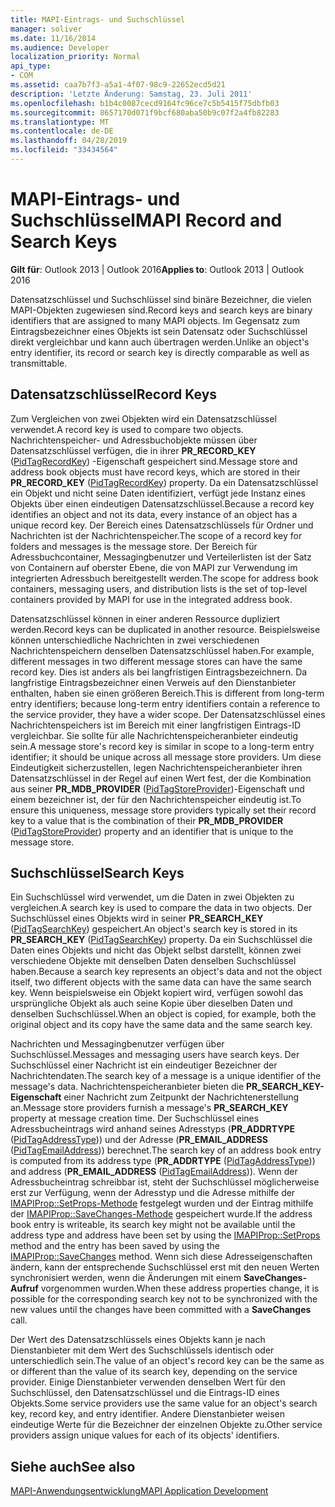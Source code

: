 ```yaml
---
title: MAPI-Eintrags- und Suchschlüssel
manager: soliver
ms.date: 11/16/2014
ms.audience: Developer
localization_priority: Normal
api_type:
- COM
ms.assetid: caa7b7f3-a5a1-4f07-98c9-22652ecd5d21
description: 'Letzte Änderung: Samstag, 23. Juli 2011'
ms.openlocfilehash: b1b4c0087cecd9164fc96ce7c5b5415f75dbfb03
ms.sourcegitcommit: 8657170d071f9bcf680aba50b9c07f2a4fb82283
ms.translationtype: MT
ms.contentlocale: de-DE
ms.lasthandoff: 04/28/2019
ms.locfileid: "33434564"
---
```

# <a name="mapi-record-and-search-keys"></a><span data-ttu-id="71c2c-103">MAPI-Eintrags- und Suchschlüssel</span><span class="sxs-lookup"><span data-stu-id="71c2c-103">MAPI Record and Search Keys</span></span>

  
  
<span data-ttu-id="71c2c-104">**Gilt für**: Outlook 2013 | Outlook 2016</span><span class="sxs-lookup"><span data-stu-id="71c2c-104">**Applies to**: Outlook 2013 | Outlook 2016</span></span> 
  
<span data-ttu-id="71c2c-105">Datensatzschlüssel und Suchschlüssel sind binäre Bezeichner, die vielen MAPI-Objekten zugewiesen sind.</span><span class="sxs-lookup"><span data-stu-id="71c2c-105">Record keys and search keys are binary identifiers that are assigned to many MAPI objects.</span></span> <span data-ttu-id="71c2c-106">Im Gegensatz zum Eintragsbezeichner eines Objekts ist sein Datensatz oder Suchschlüssel direkt vergleichbar und kann auch übertragen werden.</span><span class="sxs-lookup"><span data-stu-id="71c2c-106">Unlike an object's entry identifier, its record or search key is directly comparable as well as transmittable.</span></span> 
  
## <a name="record-keys"></a><span data-ttu-id="71c2c-107">Datensatzschlüssel</span><span class="sxs-lookup"><span data-stu-id="71c2c-107">Record Keys</span></span>

<span data-ttu-id="71c2c-108">Zum Vergleichen von zwei Objekten wird ein Datensatzschlüssel verwendet.</span><span class="sxs-lookup"><span data-stu-id="71c2c-108">A record key is used to compare two objects.</span></span> <span data-ttu-id="71c2c-109">Nachrichtenspeicher- und Adressbuchobjekte müssen über Datensatzschlüssel verfügen, die in ihrer **PR_RECORD_KEY** ([PidTagRecordKey](pidtagrecordkey-canonical-property.md)) -Eigenschaft gespeichert sind.</span><span class="sxs-lookup"><span data-stu-id="71c2c-109">Message store and address book objects must have record keys, which are stored in their **PR_RECORD_KEY** ([PidTagRecordKey](pidtagrecordkey-canonical-property.md)) property.</span></span> <span data-ttu-id="71c2c-110">Da ein Datensatzschlüssel ein Objekt und nicht seine Daten identifiziert, verfügt jede Instanz eines Objekts über einen eindeutigen Datensatzschlüssel.</span><span class="sxs-lookup"><span data-stu-id="71c2c-110">Because a record key identifies an object and not its data, every instance of an object has a unique record key.</span></span> <span data-ttu-id="71c2c-111">Der Bereich eines Datensatzschlüssels für Ordner und Nachrichten ist der Nachrichtenspeicher.</span><span class="sxs-lookup"><span data-stu-id="71c2c-111">The scope of a record key for folders and messages is the message store.</span></span> <span data-ttu-id="71c2c-112">Der Bereich für Adressbuchcontainer, Messagingbenutzer und Verteilerlisten ist der Satz von Containern auf oberster Ebene, die von MAPI zur Verwendung im integrierten Adressbuch bereitgestellt werden.</span><span class="sxs-lookup"><span data-stu-id="71c2c-112">The scope for address book containers, messaging users, and distribution lists is the set of top-level containers provided by MAPI for use in the integrated address book.</span></span>
  
<span data-ttu-id="71c2c-113">Datensatzschlüssel können in einer anderen Ressource dupliziert werden.</span><span class="sxs-lookup"><span data-stu-id="71c2c-113">Record keys can be duplicated in another resource.</span></span> <span data-ttu-id="71c2c-114">Beispielsweise können unterschiedliche Nachrichten in zwei verschiedenen Nachrichtenspeichern denselben Datensatzschlüssel haben.</span><span class="sxs-lookup"><span data-stu-id="71c2c-114">For example, different messages in two different message stores can have the same record key.</span></span> <span data-ttu-id="71c2c-115">Dies ist anders als bei langfristigen Eintragsbezeichnern. Da langfristige Eintragsbezeichner einen Verweis auf den Dienstanbieter enthalten, haben sie einen größeren Bereich.</span><span class="sxs-lookup"><span data-stu-id="71c2c-115">This is different from long-term entry identifiers; because long-term entry identifiers contain a reference to the service provider, they have a wider scope.</span></span> <span data-ttu-id="71c2c-116">Der Datensatzschlüssel eines Nachrichtenspeichers ist im Bereich mit einer langfristigen Eintrags-ID vergleichbar. Sie sollte für alle Nachrichtenspeicheranbieter eindeutig sein.</span><span class="sxs-lookup"><span data-stu-id="71c2c-116">A message store's record key is similar in scope to a long-term entry identifier; it should be unique across all message store providers.</span></span> <span data-ttu-id="71c2c-117">Um diese Eindeutigkeit sicherzustellen, legen Nachrichtenspeicheranbieter ihren Datensatzschlüssel in der Regel auf einen Wert fest, der die Kombination aus seiner **PR_MDB_PROVIDER** ([PidTagStoreProvider](pidtagstoreprovider-canonical-property.md))-Eigenschaft und einem bezeichner ist, der für den Nachrichtenspeicher eindeutig ist.</span><span class="sxs-lookup"><span data-stu-id="71c2c-117">To ensure this uniqueness, message store providers typically set their record key to a value that is the combination of their **PR_MDB_PROVIDER** ([PidTagStoreProvider](pidtagstoreprovider-canonical-property.md)) property and an identifier that is unique to the message store.</span></span>
  
## <a name="search-keys"></a><span data-ttu-id="71c2c-118">Suchschlüssel</span><span class="sxs-lookup"><span data-stu-id="71c2c-118">Search Keys</span></span>

<span data-ttu-id="71c2c-119">Ein Suchschlüssel wird verwendet, um die Daten in zwei Objekten zu vergleichen.</span><span class="sxs-lookup"><span data-stu-id="71c2c-119">A search key is used to compare the data in two objects.</span></span> <span data-ttu-id="71c2c-120">Der Suchschlüssel eines Objekts wird in seiner **PR_SEARCH_KEY** ([PidTagSearchKey](pidtagsearchkey-canonical-property.md)) gespeichert.</span><span class="sxs-lookup"><span data-stu-id="71c2c-120">An object's search key is stored in its **PR_SEARCH_KEY** ([PidTagSearchKey](pidtagsearchkey-canonical-property.md)) property.</span></span> <span data-ttu-id="71c2c-121">Da ein Suchschlüssel die Daten eines Objekts und nicht das Objekt selbst darstellt, können zwei verschiedene Objekte mit denselben Daten denselben Suchschlüssel haben.</span><span class="sxs-lookup"><span data-stu-id="71c2c-121">Because a search key represents an object's data and not the object itself, two different objects with the same data can have the same search key.</span></span> <span data-ttu-id="71c2c-122">Wenn beispielsweise ein Objekt kopiert wird, verfügen sowohl das ursprüngliche Objekt als auch seine Kopie über dieselben Daten und denselben Suchschlüssel.</span><span class="sxs-lookup"><span data-stu-id="71c2c-122">When an object is copied, for example, both the original object and its copy have the same data and the same search key.</span></span>
  
<span data-ttu-id="71c2c-123">Nachrichten und Messagingbenutzer verfügen über Suchschlüssel.</span><span class="sxs-lookup"><span data-stu-id="71c2c-123">Messages and messaging users have search keys.</span></span> <span data-ttu-id="71c2c-124">Der Suchschlüssel einer Nachricht ist ein eindeutiger Bezeichner der Nachrichtendaten.</span><span class="sxs-lookup"><span data-stu-id="71c2c-124">The search key of a message is a unique identifier of the message's data.</span></span> <span data-ttu-id="71c2c-125">Nachrichtenspeicheranbieter bieten die **PR_SEARCH_KEY-Eigenschaft** einer Nachricht zum Zeitpunkt der Nachrichtenerstellung an.</span><span class="sxs-lookup"><span data-stu-id="71c2c-125">Message store providers furnish a message's **PR_SEARCH_KEY** property at message creation time.</span></span> <span data-ttu-id="71c2c-126">Der Suchschlüssel eines Adressbucheintrags wird anhand seines Adresstyps (**PR_ADDRTYPE** ([PidTagAddressType](pidtagaddresstype-canonical-property.md))) und der Adresse (**PR_EMAIL_ADDRESS** ([PidTagEmailAddress](pidtagemailaddress-canonical-property.md))) berechnet.</span><span class="sxs-lookup"><span data-stu-id="71c2c-126">The search key of an address book entry is computed from its address type (**PR_ADDRTYPE** ([PidTagAddressType](pidtagaddresstype-canonical-property.md))) and address (**PR_EMAIL_ADDRESS** ([PidTagEmailAddress](pidtagemailaddress-canonical-property.md))).</span></span> <span data-ttu-id="71c2c-127">Wenn der Adressbucheintrag schreibbar ist, steht der Suchschlüssel möglicherweise erst zur Verfügung, wenn der Adresstyp und die Adresse mithilfe der [IMAPIProp::SetProps-Methode](imapiprop-setprops.md) festgelegt wurden und der Eintrag mithilfe der [IMAPIProp::SaveChanges-Methode](imapiprop-savechanges.md) gespeichert wurde.</span><span class="sxs-lookup"><span data-stu-id="71c2c-127">If the address book entry is writeable, its search key might not be available until the address type and address have been set by using the [IMAPIProp::SetProps](imapiprop-setprops.md) method and the entry has been saved by using the [IMAPIProp::SaveChanges](imapiprop-savechanges.md) method.</span></span> <span data-ttu-id="71c2c-128">Wenn sich diese Adresseigenschaften ändern, kann der entsprechende Suchschlüssel erst mit den neuen Werten synchronisiert werden, wenn die Änderungen mit einem **SaveChanges-Aufruf** vorgenommen wurden.</span><span class="sxs-lookup"><span data-stu-id="71c2c-128">When these address properties change, it is possible for the corresponding search key not to be synchronized with the new values until the changes have been committed with a **SaveChanges** call.</span></span> 
  
<span data-ttu-id="71c2c-129">Der Wert des Datensatzschlüssels eines Objekts kann je nach Dienstanbieter mit dem Wert des Suchschlüssels identisch oder unterschiedlich sein.</span><span class="sxs-lookup"><span data-stu-id="71c2c-129">The value of an object's record key can be the same as or different than the value of its search key, depending on the service provider.</span></span> <span data-ttu-id="71c2c-130">Einige Dienstanbieter verwenden denselben Wert für den Suchschlüssel, den Datensatzschlüssel und die Eintrags-ID eines Objekts.</span><span class="sxs-lookup"><span data-stu-id="71c2c-130">Some service providers use the same value for an object's search key, record key, and entry identifier.</span></span> <span data-ttu-id="71c2c-131">Andere Dienstanbieter weisen eindeutige Werte für die Bezeichner der einzelnen Objekte zu.</span><span class="sxs-lookup"><span data-stu-id="71c2c-131">Other service providers assign unique values for each of its objects' identifiers.</span></span> 
  
## <a name="see-also"></a><span data-ttu-id="71c2c-132">Siehe auch</span><span class="sxs-lookup"><span data-stu-id="71c2c-132">See also</span></span>



[<span data-ttu-id="71c2c-133">MAPI-Anwendungsentwicklung</span><span class="sxs-lookup"><span data-stu-id="71c2c-133">MAPI Application Development</span></span>](mapi-application-development.md)

